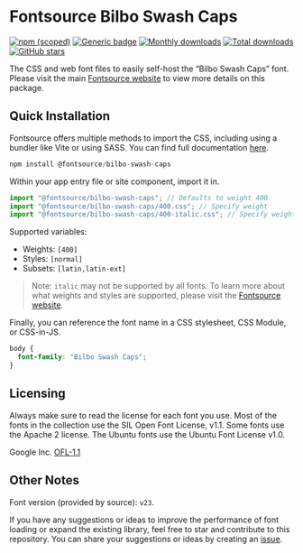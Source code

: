 # Fontsource Bilbo Swash Caps

[![npm (scoped)](https://img.shields.io/npm/v/@fontsource/bilbo-swash-caps?color=brightgreen)](https://www.npmjs.com/package/@fontsource/bilbo-swash-caps) [![Generic badge](https://img.shields.io/badge/fontsource-passing-brightgreen)](https://github.com/fontsource/fontsource) [![Monthly downloads](https://badgen.net/npm/dm/@fontsource/bilbo-swash-caps)](https://github.com/fontsource/fontsource) [![Total downloads](https://badgen.net/npm/dt/@fontsource/bilbo-swash-caps)](https://github.com/fontsource/fontsource) [![GitHub stars](https://img.shields.io/github/stars/fontsource/fontsource.svg?style=social&label=Star)](https://github.com/fontsource/fontsource/stargazers)

The CSS and web font files to easily self-host the “Bilbo Swash Caps” font. Please visit the main [Fontsource website](https://fontsource.org/fonts/bilbo-swash-caps) to view more details on this package.

## Quick Installation

Fontsource offers multiple methods to import the CSS, including using a bundler like Vite or using SASS. You can find full documentation [here](https://fontsource.org/docs/getting-started/introduction).

```javascript
npm install @fontsource/bilbo-swash-caps
```

Within your app entry file or site component, import it in.

```javascript
import "@fontsource/bilbo-swash-caps"; // Defaults to weight 400
import "@fontsource/bilbo-swash-caps/400.css"; // Specify weight
import "@fontsource/bilbo-swash-caps/400-italic.css"; // Specify weight and style
```

Supported variables:
- Weights: `[400]`
- Styles: `[normal]`
- Subsets: `[latin,latin-ext]`

> Note: `italic` may not be supported by all fonts. To learn more about what weights and styles are supported, please visit the [Fontsource website](https://fontsource.org/fonts/bilbo-swash-caps).

Finally, you can reference the font name in a CSS stylesheet, CSS Module, or CSS-in-JS.

```css
body {
  font-family: "Bilbo Swash Caps";
}
```

## Licensing
Always make sure to read the license for each font you use. Most of the fonts in the collection use the SIL Open Font License, v1.1. Some fonts use the Apache 2 license. The Ubuntu fonts use the Ubuntu Font License v1.0.

Google Inc.
[OFL-1.1](http://scripts.sil.org/OFL)

## Other Notes
Font version (provided by source): `v23`.

If you have any suggestions or ideas to improve the performance of font loading or expand the existing library, feel free to star and contribute to this repository. You can share your suggestions or ideas by creating an [issue](https://github.com/fontsource/fontsource/issues).